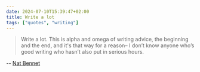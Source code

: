 ```yaml
---
date: 2024-07-10T15:39:47+02:00
title: Write a lot
tags: ["quotes", "writing"]
---
```

> Write a lot. This is alpha and omega of writing advice, the beginning and the end, and it's that way for a reason– I don’t know anyone who’s good writing who hasn’t also put in serious hours.

-- [Nat Bennet](https://www.simplermachines.com/how-to-write/)